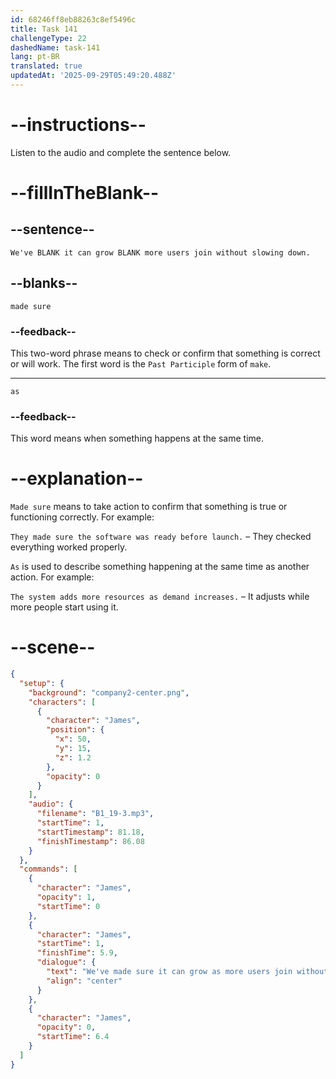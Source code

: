 ```yaml
---
id: 68246ff8eb88263c8ef5496c
title: Task 141
challengeType: 22
dashedName: task-141
lang: pt-BR
translated: true
updatedAt: '2025-09-29T05:49:20.488Z'
---
```


<!-- (Audio) James: We've made sure it can grow as more users join without slowing down. -->

# --instructions--

Listen to the audio and complete the sentence below.

# --fillInTheBlank--

## --sentence--

`We've BLANK it can grow BLANK more users join without slowing down.`

## --blanks--

`made sure`

### --feedback--

This two-word phrase means to check or confirm that something is correct or will work. The first word is the `Past Participle` form of `make`.

---

`as`

### --feedback--

This word means when something happens at the same time.

# --explanation--

`Made sure` means to take action to confirm that something is true or functioning correctly. For example:  

`They made sure the software was ready before launch.` – They checked everything worked properly.

`As` is used to describe something happening at the same time as another action. For example:  

`The system adds more resources as demand increases.` – It adjusts while more people start using it.

# --scene--

```json
{
  "setup": {
    "background": "company2-center.png",
    "characters": [
      {
        "character": "James",
        "position": {
          "x": 50,
          "y": 15,
          "z": 1.2
        },
        "opacity": 0
      }
    ],
    "audio": {
      "filename": "B1_19-3.mp3",
      "startTime": 1,
      "startTimestamp": 81.18,
      "finishTimestamp": 86.08
    }
  },
  "commands": [
    {
      "character": "James",
      "opacity": 1,
      "startTime": 0
    },
    {
      "character": "James",
      "startTime": 1,
      "finishTime": 5.9,
      "dialogue": {
        "text": "We've made sure it can grow as more users join without slowing down.",
        "align": "center"
      }
    },
    {
      "character": "James",
      "opacity": 0,
      "startTime": 6.4
    }
  ]
}
```
